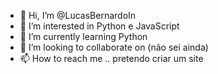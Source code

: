 - 👋 Hi, I’m @LucasBernardoIn
- 👀 I’m interested in  Python e JavaScript
- 🌱 I’m currently learning Python
- 💞️ I’m looking to collaborate on  (não sei ainda)
- 📫 How to reach me  .. pretendo criar um site

<!---
LucasBernardoIn/LucasBernardoIn is a ✨ special ✨ repository because its `README.md` (this file) appears on your GitHub profile.
You can click the Preview link to take a look at your changes.
--->
